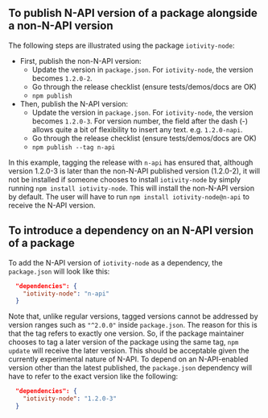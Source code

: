 ## To publish N-API version of a package alongside a non-N-API version

The following steps are illustrated using the package `iotivity-node`:
  - First, publish the non-N-API version:
    - Update the version in `package.json`. For `iotivity-node`, the version 
    becomes `1.2.0-2`.
    - Go through the release checklist (ensure tests/demos/docs are OK)
    - `npm publish`
  - Then, publish the N-API version:
    - Update the version in `package.json`. For `iotivity-node`, the version 
    becomes `1.2.0-3`. For version number, the field after the dash (-) allows 
    quite a bit of flexibility to insert any text. e.g. `1.2.0-napi`.
    - Go through the release checklist (ensure tests/demos/docs are OK)
    - `npm publish --tag n-api`

In this example, tagging the release with `n-api` has ensured that, although 
version 1.2.0-3 is later than the non-N-API published version (1.2.0-2), it 
will not be installed if someone chooses to install `iotivity-node` by simply 
running `npm install iotivity-node`. This will install the non-N-API version 
by default. The user will have to run `npm install iotivity-node@n-api` to 
receive the N-API version.

## To introduce a dependency on an N-API version of a package

To add the N-API version of `iotivity-node` as a dependency, the `package.json` 
will look like this:

```JSON
  "dependencies": {
    "iotivity-node": "n-api"
  }
```

Note that, unlike regular versions, tagged versions cannot be addressed by 
version ranges such as `"^2.0.0"` inside `package.json`. The reason for this 
is that the tag refers to exactly one version. So, if the package maintainer 
chooses to tag a later version of the package using the same tag, `npm update`
will receive the later version. This should be acceptable given the currently 
experimental nature of N-API. To depend on an N-API-enabled version other than 
the latest published, the `package.json` dependency will have to refer to the 
exact version like the following:

```JSON
  "dependencies": {
    "iotivity-node": "1.2.0-3"
  }
```
